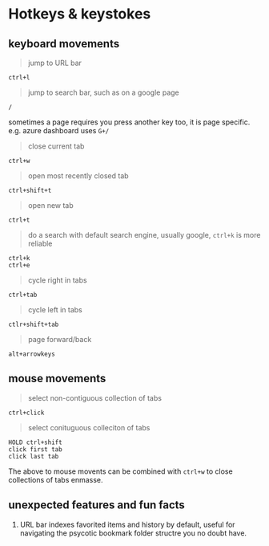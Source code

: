 # Hotkeys & keystokes
## keyboard movements
> jump to URL bar
```
ctrl+l
```

> jump to search bar, such as on a google page
```
/
```
sometimes a page requires you press another key too, it is page specific.
e.g. azure dashboard uses `G+/`

> close current tab
```
ctrl+w
```

> open most recently closed tab
```
ctrl+shift+t
```

> open new tab
```
ctrl+t
```

> do a search with default search engine, usually google, `ctrl+k` is more reliable
```
ctrl+k
ctrl+e
```

> cycle right in tabs
```
ctrl+tab
```

> cycle left in tabs
```
ctlr+shift+tab
```

> page forward/back
```
alt+arrowkeys
```

## mouse movements
> select non-contiguous collection of tabs
```
ctrl+click
```

> select conituguous colleciton of tabs
```
HOLD ctrl+shift
click first tab
click last tab
```

The above to mouse movents can be combined with `ctrl+w` to close collections of tabs enmasse.

## unexpected features and fun facts
1. URL bar indexes favorited items and history by default, useful for navigating the psycotic bookmark folder structre you no doubt have. 

